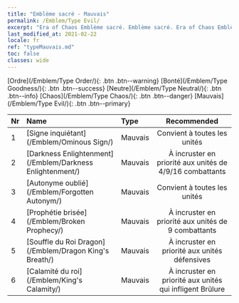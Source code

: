```yaml
---
title: "Emblème sacré - Mauvais"
permalink: /Emblem/Type Evil/
excerpt: "Era of Chaos Emblème sacré. Emblème sacré. Era of Chaos Emblème sacré Mauvais. Era of Chaos Mauvais"
last_modified_at: 2021-02-22
locale: fr
ref: "typeMauvais.md"
toc: false
classes: wide
---
```


  [Ordre](/Emblem/Type Order/){: .btn .btn--warning}   [Bonté](/Emblem/Type Goodness/){: .btn .btn--success}   [Neutre](/Emblem/Type Neutral/){: .btn .btn--info}   [Chaos](/Emblem/Type Chaos/){: .btn .btn--danger}   [Mauvais](/Emblem/Type Evil/){: .btn .btn--primary} 

  |  Nr  |             Name            |    Type    |   Recommended   |
  |:-----|:----------------------------|:-----------|:---------------:|
  | 1 | [Signe inquiétant](/Emblem/Ominous Sign/) | Mauvais | Convient à toutes les unités | 
  | 2 | [Darkness Enlightenment](/Emblem/Darkness Enlightenment/) | Mauvais | À incruster en priorité aux unités de 4/9/16 combattants | 
  | 3 | [Autonyme oublié](/Emblem/Forgotten Autonym/) | Mauvais | Convient à toutes les unités | 
  | 4 | [Prophétie brisée](/Emblem/Broken Prophecy/) | Mauvais | À incruster en priorité aux unités de 9 combattants | 
  | 5 | [Souffle du Roi Dragon](/Emblem/Dragon King's Breath/) | Mauvais | À incruster en priorité aux unités défensives | 
  | 6 | [Calamité du roi](/Emblem/King's Calamity/) | Mauvais | À incruster en priorité aux unités qui infligent Brûlure | 
